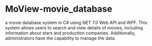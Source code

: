 # MoView-movie_database
 a movie database system in C# using NET 7.0 Web API and WPF. This system allows users to search and view details of movies, including information about stars and production companies. Additionally, administrators have the capability to manage the data.
